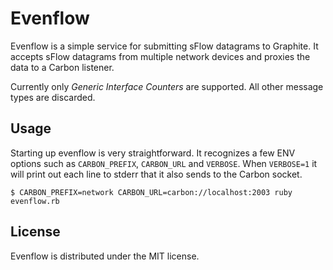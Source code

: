 # Evenflow

Evenflow is a simple service for submitting sFlow datagrams to Graphite. It accepts sFlow datagrams from multiple network devices and proxies the data to a Carbon listener.

Currently only _Generic Interface Counters_ are supported. All other message types are discarded.

## Usage

Starting up evenflow is very straightforward. It recognizes a few ENV options such as `CARBON_PREFIX`, `CARBON_URL` and `VERBOSE`. When `VERBOSE=1` it will print out each line to stderr that it also sends to the Carbon socket.

```
$ CARBON_PREFIX=network CARBON_URL=carbon://localhost:2003 ruby evenflow.rb
```

## License 

Evenflow is distributed under the MIT license.

